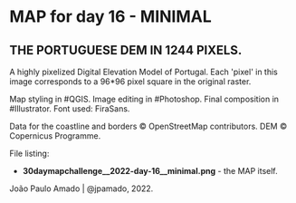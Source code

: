 <h1>MAP for day 16 - MINIMAL</h1>
<h2>THE PORTUGUESE DEM IN 1244 PIXELS.</h2>
<p>A highly pixelized Digital Elevation Model of Portugal. Each 'pixel' in this image corresponds to a 96*96 pixel square in the original raster.</p>
<p>Map styling in #QGIS. Image editing in #Photoshop. Final composition in #Illustrator. Font used: FiraSans.</p>
<p>Data for the coastline and borders © OpenStreetMap contributors. DEM © Copernicus Programme.</p>
<p>File listing:</p>
<ul>
  <li><b>30daymapchallenge__2022-day-16__minimal.png</b> - the MAP itself.</li>
  </ul>
<p>João Paulo Amado | @jpamado, 2022.</p>
